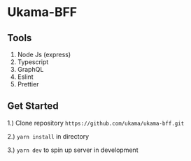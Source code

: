 # Ukama-BFF 

## Tools 
1. Node Js (express)
2. Typescript
3. GraphQL
4. Eslint
5. Prettier

## Get Started

1.) Clone repository `https://github.com/ukama/ukama-bff.git`

2.) `yarn install` in directory

3.) `yarn dev` to spin up server in development

